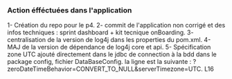 ### Action éfféctuées dans l'application


1- Création du repo pour le p4.
2- commit de l'application non corrigé et des infos techniques : sprint dashboard + kit tecnique onBoarding.
3- centralisation de la version de log4j dans les properties du pom.xml.
4- MAJ de la version de dépendance de log4j core et api.
5- Spécification zone UTC ajouté directement dans le jdbc de connection à la bdd dans le package config, fichier DataBaseConfig. la ligne est la suivante : ?zeroDateTimeBehavior=CONVERT_TO_NULL&serverTimezone=UTC. L16

